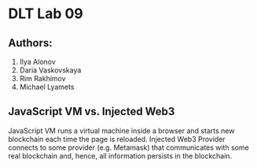 # DLT Lab 09
## Authors:
1. Ilya Alonov
2. Daria Vaskovskaya
3. Rim Rakhimov
4. Michael Lyamets

## JavaScript VM vs. Injected Web3
JavaScript VM runs a virtual machine inside a browser and starts new blockchain each time the page is reloaded.
Injected Web3 Provider connects to some provider (e.g. Metamask) that communicates with some real blockchain 
and, hence, all information persists in the blockchain.